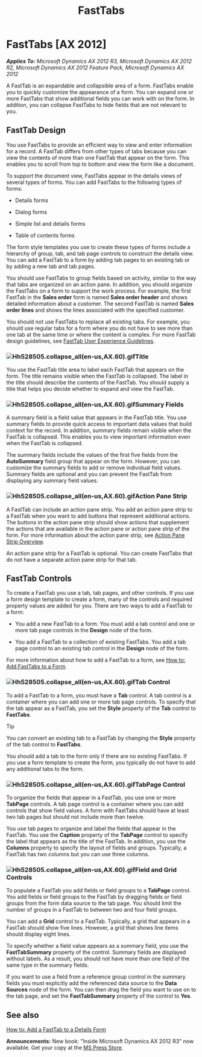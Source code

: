 ﻿---
title: FastTabs
TOCTitle: FastTabs
ms:assetid: 7a864c55-7eeb-4edd-8c24-e4d57349d894
ms:mtpsurl: https://msdn.microsoft.com/en-us/library/Hh528505(v=AX.60)
ms:contentKeyID: 37835253
ms.date: 05/18/2015
mtps_version: v=AX.60
---

# FastTabs [AX 2012]


_**Applies To:** Microsoft Dynamics AX 2012 R3, Microsoft Dynamics AX 2012 R2, Microsoft Dynamics AX 2012 Feature Pack, Microsoft Dynamics AX 2012_

A FastTab is an expandable and collapsible area of a form. FastTabs enable you to quickly customize the appearance of a form. You can expand one or more FastTabs that show additional fields you can work with on the form. In addition, you can collapse FastTabs to hide fields that are not relevant to you.

## FastTab Design

You use FastTabs to provide an efficient way to view and enter information for a record. A FastTab differs from other types of tabs because you can view the contents of more than one FastTab that appear on the form. This enables you to scroll from top to bottom and view the form like a document.

To support the document view, FastTabs appear in the details views of several types of forms. You can add FastTabs to the following types of forms:

  - Details forms

  - Dialog forms

  - Simple list and details forms

  - Table of contents forms

The form style templates you use to create these types of forms include a hierarchy of group, tab, and tab page controls to construct the details view. You can add a FastTab to a form by adding tab pages to an existing tab or by adding a new tab and tab pages.

You should use FastTabs to group fields based on activity, similar to the way that tabs are organized on an action pane. In addition, you should organize the FastTabs on a form to support the work process. For example, the first FastTab in the **Sales order** form is named **Sales order header** and shows detailed information about a customer. The second FastTab is named **Sales order lines** and shows the lines associated with the specified customer.

You should not use FastTabs to replace all existing tabs. For example, you should use regular tabs for a form where you do not have to see more than one tab at the same time or where the content is complex. For more FastTab design guidelines, see [FastTab User Experience Guidelines](fasttab-user-experience-guidelines.md).

### ![Hh528505.collapse\_all(en-us,AX.60).gif](images/Gg863931.collapse_all(en-us,AX.60).gif "Hh528505.collapse_all(en-us,AX.60).gif")Title

You use the FastTab title area to label each FastTab that appears on the form. The title remains visible when the FastTab is collapsed. The label in the title should describe the contents of the FastTab. You should supply a title that helps you decide whether to expand and view the FastTab.

### ![Hh528505.collapse\_all(en-us,AX.60).gif](images/Gg863931.collapse_all(en-us,AX.60).gif "Hh528505.collapse_all(en-us,AX.60).gif")Summary Fields

A summary field is a field value that appears in the FastTab title. You use summary fields to provide quick access to important data values that build context for the record. In addition, summary fields remain visible when the FastTab is collapsed. This enables you to view important information even when the FastTab is collapsed.

The summary fields include the values of the first five fields from the **AutoSummary** field group that appear on the form. However, you can customize the summary fields to add or remove individual field values. Summary fields are optional and you can prevent the FastTab from displaying any summary field values.

### ![Hh528505.collapse\_all(en-us,AX.60).gif](images/Gg863931.collapse_all(en-us,AX.60).gif "Hh528505.collapse_all(en-us,AX.60).gif")Action Pane Strip

A FastTab can include an action pane strip. You add an action pane strip to a FastTab when you want to add buttons that represent additional actions. The buttons in the action pane strip should show actions that supplement the actions that are available in the action pane or action pane strip of the form. For more information about the action pane strip, see [Action Pane Strip Overview](action-pane-strip-overview.md).

An action pane strip for a FastTab is optional. You can create FastTabs that do not have a separate action pane strip for that tab.

## FastTab Controls

To create a FastTab you use a tab, tab pages, and other controls. If you use a form design template to create a form, many of the controls and required property values are added for you. There are two ways to add a FastTab to a form:

  - You add a new FastTab to a form. You must add a tab control and one or more tab page controls in the **Design** node of the form.

  - You add a FastTab to a collection of existing FastTabs. You add a tab page control to an existing tab control in the **Design** node of the form.

For more information about how to add a FastTab to a form, see [How to: Add FastTabs to a Form](how-to-add-fasttabs-to-a-form.md).

### ![Hh528505.collapse\_all(en-us,AX.60).gif](images/Gg863931.collapse_all(en-us,AX.60).gif "Hh528505.collapse_all(en-us,AX.60).gif")Tab Control

To add a FastTab to a form, you must have a **Tab** control. A tab control is a container where you can add one or more tab page controls. To specify that the tab appear as a FastTab, you set the **Style** property of the **Tab** control to **FastTabs**.


> [!TIP]
> <P>You can convert an existing tab to a FastTab by changing the <STRONG>Style</STRONG> property of the tab control to <STRONG>FastTabs</STRONG>.</P>



You should add a tab to the form only if there are no existing FastTabs. If you use a form template to create the form, you typically do not have to add any additional tabs to the form.

### ![Hh528505.collapse\_all(en-us,AX.60).gif](images/Gg863931.collapse_all(en-us,AX.60).gif "Hh528505.collapse_all(en-us,AX.60).gif")TabPage Control

To organize the fields that appear in a FastTab, you use one or more **TabPage** controls. A tab page control is a container where you can add controls that show field values. A form with FastTabs should have at least two tab pages but should not include more than twelve.

You use tab pages to organize and label the fields that appear in the FastTab. You use the **Caption** property of the **TabPage** control to specify the label that appears as the title of the FastTab. In addition, you use the **Columns** property to specify the layout of fields and groups. Typically, a FastTab has two columns but you can use three columns.

### ![Hh528505.collapse\_all(en-us,AX.60).gif](images/Gg863931.collapse_all(en-us,AX.60).gif "Hh528505.collapse_all(en-us,AX.60).gif")Field and Grid Controls

To populate a FastTab you add fields or field groups to a **TabPage** control. You add fields or field groups to the FastTab by dragging fields or field groups from the form data source to the tab page. You should limit the number of groups in a FastTab to between two and four field groups.

You can add a **Grid** control to a FastTab. Typically, a grid that appears in a FastTab should show five lines. However, a grid that shows line items should display eight lines.

To specify whether a field value appears as a summary field, you use the **FastTabSummary** property of the control. Summary fields are displayed without labels. As a result, you should not have more than one field of the same type in the summary fields.

If you want to use a field from a reference group control in the summary fields you must explicitly add the referenced data source to the **Data Sources** node of the form. You can then drag the field you want to use on to the tab page, and set the **FastTabSummary** property of the control to **Yes**.

## See also

[How to: Add a FastTab to a Details Form](how-to-add-a-fasttab-to-a-details-form.md)

  
**Announcements:** New book: "Inside Microsoft Dynamics AX 2012 R3" now available. Get your copy at the [MS Press Store](https://www.microsoftpressstore.com/store/inside-microsoft-dynamics-ax-2012-r3-9780735685109).

